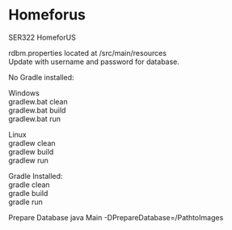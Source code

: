# Homeforus
SER322 HomeforUS<br />

rdbm.properties located at /src/main/resources<br /> 
Update with username and password for database.<br />

No Gradle installed:<br />

Windows<br />
gradlew.bat clean<br />
gradlew.bat build<br />
gradlew.bat run<br />

Linux<br />
gradlew clean<br />
gradlew build<br />
gradlew run<br />

Gradle Installed:<br />
gradle clean<br />
gradle build<br />
gradle run<br />

Prepare Database
java Main -DPrepareDatabase=/PathtoImages
